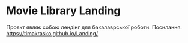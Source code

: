 # Movie Library Landing

Проєкт являє собою лендінг для бакалаврської роботи.
Посилання: https://timakrasko.github.io/Landing/
